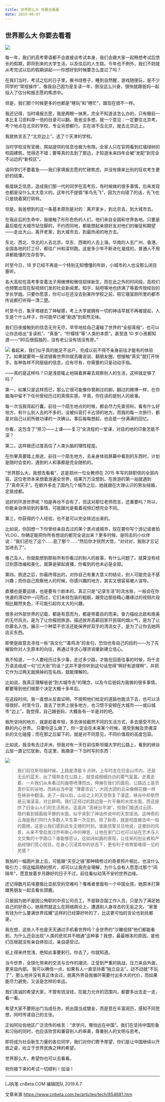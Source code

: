 ```yaml
---
title: 世界那么大 你要去看看
date: 2019-06-07
---
```

世界那么大 你要去看看
---

![](../img/2019-01.jpeg)

每一年，我们的高考寄语都不会直接谈考试本身，我们会跟大家一起畅想考试后悠长的假期，即将到来的大学生活，以及往后的人生路。今年也不例外，我们不妨就从考完试以后的假期讲起——你想好到时候要怎么度过了吗？

在我们当时，考试之后的日子里，撕书烧卷子，睡到自然醒，游戏随便玩，是不少同学的“常规操作”。像我自己因为是复读一年，倒没这么兴奋，很快就跟爸妈一起投入了估分和报志愿的焦虑中。

但是，我们那个时候更多的也都是“瞎玩”和“瞎忙”，跟现在很不一样。

我还记得，当时填报志愿，我是两眼一抹黑，完全不知道该怎么办的，只有眼前一本比复习资料厚一倍的目录可以翻。我爸没多想，就一个意见：一定要往北京考。考个地点在北京的学校，专业另想都行。实在进不去北京，就去北京边上。

我就依言去了“北京边上”，选了个天津的学校。

当时学校没有官微，网站提供的信息也极为有限。全家人只在官网看到红墙绿树的校园建筑，觉得还不错；要等真的去到了那边，才知道未来四年会被“发配”到完全不沾边的“新校区”。

请同学们不要着急——我们家填报志愿的忙碌焦虑，并没有换来比别的狂欢考生更好的结果。

极度缺乏信息，造成我们那一代的同学在高考后，有时候做的很多事情，后来发现也都是没什么太大意义的。这年代不提倡“笨鸟先飞”，因为方向错了的话，先飞也只是绕着窝打转转。

但是，我爸想到的这一条基本原则是对的：离开家乡，到北京去，到大城市去。

在我此后的生命中，我接触了形形色色的人们，他们来自全国和世界各地。只要是最后能在大城市站住脚的，不约而同地，都能想起亲朋好友对他们的催促和期望——走出大山，离开老家，到大城市去，到最热闹的地方去。

东北、西北、华北的人去北京。华东、西南的人去上海。华南的人去广州、香港。全国各地的打工仔，都往广州和深圳跑。这是多少年不断进化凝成的，普通人不用讲都能懂的生存哲学。

时至今日，18 岁已经不再是一个特别无知懵懂的年龄，小城市的人也没那么闭目塞听。

各大高校在高考季变着法子用微博和微信招徕新生，而在此之外的时间段，高校们也频繁出现在梨视频们发的社会新闻里。知乎、贴吧等地也挤满了等着传授经验的学长学姐。只要你愿意，你可以在还没去到某所学校之前，把它寝室厕所里的都市传说都打听得一清二楚。

时至今日，象牙塔褪去了神秘感，考上大学就拥有一切的神话早就不再被提起，人生是个什么样子，你可能早已被“剧透”到索然无味。

我们日夜接触到的信息无穷无尽，早早地给自己灌输了世界的“全部真相”，也可以让你总结出“复读机”、“真香”、“柠檬怪”等“人类的本质”。甚至连 10 岁小孩都知道——“90后很孤独的，没有老公没有钱没有房。”

![](../img/2019-02.png)
看起来，我们似乎真的能足不出户，完成以前不得不亲身前往才能有的体验了。如果就要带一层滤镜看世界你就去暖说说、翻朋友圈，想接触“真实”就打开快手。各种各样不同层级的信息，应有尽有，你需要的只是动动手指。

——真的是这样吗？只是浅尝辄止地隔着屏幕去观察别人的生活，这样就足够了吗？

第一，如果只是这样而已，那么它很可能像你曾刷过的剧，翻过的微博一样，在你脑海中留不下任何曾经历过的真情实感。毕竟，你在读的是别人的故事。

每一次当我背起行囊，前往一个陌生地点的时候，都会尽力先查资料，看有什么好地方，有什么别人去的不多的，没被抖音打卡占领的地方。而我的每一次旅行，都是对自己以前所做功课的一次确认。事后每每想起，也会是一份满满的回忆。

你看，这包含了“预习——上课——复习”全流程的一堂课，对目的地的印象怎能不深？

第二，这样做还过度高估了人类头脑的理性程度。

在你果真要踏上旅途，前往一个陌生地方，去亲身体验屏幕中看到的东西时，计划是随时会变的，遇到的人和事都是完全随机的。

“世界那么大，我想去看看”，这是郑州一位女教师在 2015 年写的辞职信的全部内容。这位老师本来想着游遍全世界，结果万万没想到，在旅游的第一站就遇到了“真命天子”。在额外多走了国内几个城市之后，她就跟在大理认识的男友结婚，定居成都。

说好的环游世界呢？怕是再也不会有了，但这对那位老师而言，还重要吗？所以，你能亲自体验到的事情，可能跟光是看着视频幻想完全不同。

第三，你获得的个人经验，也不是可以完全转述出来的。

比如说，你回想一下你曾经亲自去过的某个景点或城市，现在要你写个游记或者拍 VLOG，你确定能把你所有想说的都完全说出来？更多时候，是同去的小伙伴说：“我们还吃了这个……逛了那个……”然后你才恍然大悟，“对对对，我刚才忘记加进去了”。

推己及人，你就能想到那些所有你看过的别人的故事，有什么问题了。就算没有经过刻意改编和美化，就算是架起直播，你看到的也未必是全部。

第四，旅途之后，你最终得出的，对你自己有重大意义的结论，别人可能完全不感兴趣；而你自己观察他人的时候，你感兴趣的地方，其实又很容易被人误导。

直播也是要运镜，也是要有个剧本的。真正只是“记录生活”的流水账，一般会在你快速的滑动中一闪而过，它们未经包装的粗粝，跟旁边那些精心雕琢过的视频片段相比黯然失色，不可能引起你太大的兴趣。

很多对外部世界的记载，都是有意而为，都是带着目的而来。奋力描绘北欧和南美的无尽风光，是为了让你报团旅游。描述放弃高薪回家开民宿的烟火气，是为了让你慕名入住。展示一个种菜干农活还能保养好双手的清流女子，是为了让你去她网店买东西。

即使是故意去寻找一些“丧文化”“毒鸡汤”的金句，恐怕也有自己的目的——为了先摧毁你对人生原本的向往，再通过寻求心理咨询重新建立信心。

我不知道，一个人要经历过多少事，走过多少路，才能在回首往事的时候，将千言万语总结成一句“烂大街”的话？这并不是你听到这句话觉得“啊好有道理啊”，并把它作为过两天就换掉的签名档，就能理解的。

比如说，我真正理解爸爸“到大城市去”的理念，以及今后爸妈为我做的很多事情，都要等到他们做那个决定大概十多年后。

在这段时间，我一直想从反面证明，不按照他们给定的道路也能活下去，也可以活得很好。时至今日，我去了世界上很多地方，也习惯于安顿在大城市——或曰城市“边上”。我觉得，自己跟爸妈，大概各有一半是对的吧。

我所坚持的地方，就是趁着年轻，多去体验截然不同的生活方式，多去感受不同人群的内心世界。
只要你这么做了，你一定会在未来某个时候，感受到触及灵魂深处的文化碰撞；而在那之后留下的，就是对不同意见，不同价值观的高度包容。

比如说，我没有去过非洲，但我对有一天在前往斯坦福大学的公路上，看到的峡谷云层一直记忆犹新。在这里，我摘录一下当时写的东西：

![](../img/2019-03.png)
> 我们前往斯坦福时候，上路是清晨 8 点钟。上车时走在旧金山市内，还是无云的蓝天，出了城奔走在公路上，就变成细细白白的雾气氤氲。走着走着，一片我们从未看过的画卷喷薄而出，伸展在我们的面前。公路边上是货真价实的谷地，而峡谷当中是 “薄雾浓云”，大团大团的云朵像棉花糖一样在峡谷中翻滚。走了一段以后，山谷之上的天空恢复了湛蓝，峡谷中却依然是云海滚滚，对比鲜明。我们正经过的路边是一片平展的水库水面，而这提供了旧金山人们的生活用水。这虽非 “高峡出平湖”，但我们能透过云团，隐约看到镜面般平静的水面，似乎来到了神话传说中的天宫瑶池。这神奇的云海是我们同行大多数人平生第一次见到，除了新奇，就是彻底被击中一般的震撼，这是让我们感到此生无憾的时刻。谁能信誓旦旦地说，这曼妙的风景，从来不曾启发过乔布斯心中的禅思，让他在家门口也可以站在艺术与人文交集的十字路口？谁能够否认，这如诗如画的景观，让往来的创业者和产品经理们赏心悦目，在身心沉浸其中的状态下，更有利于培育那难得一见的灵感？

我拍的一幅图片放上去，可能跟“天空之镜”那种精修过的奇景照片相比，也没什么吸引力；但这幅简陋的照片，却可以让我完全理解，为什么会有人愿意过那个“间隔年”，愿意放着岁月静好的日子不过，前往看似动荡不安的世界边缘。

还记得数月前埃塞俄比亚航空的空难吗？罹难者里面有一个中国女孩，她原本打算跟男朋友一起去看长颈鹿。

只是因为她不是因公殉职的中资公司员工，不是联合国工作人员，只是为了满足她自己的好奇心，她居然就这么在网络舆论上，遭遇到人身攻击的无妄之灾。“家里有钱为什么要满世界炫耀”这样的已经算好听的了，比这更可怕的言论也到处都是。

我在想，这些人不也是天天通过手机看世界吗？全世界的“沙雕视频”他们都能看到，为什么还会出现“人类的悲欢并不相通”这种事？我想，最最根本的原因，是他们压根就没有亲自体验过，亲自感受过。

纸上得来终觉浅，绝知此事要躬行。你去了，你就知道。

当今世界，全球化带来的交流与合作的潮流，正受到严重的挑战，压力来自外面，更来自内部。
我可以确信一点，如果有人一直坚持着“独立自主”，动不动就“不玩了”，那么他并没有真正体会过，脱离外界自我循环需要付出多大的代价，而如果能尽力避免，又该是怎样的幸运。

我们真诚的希望大家，不管有钱没钱，在能力允许的范围内，都要多出去走一走，看一看。

希望大家不要把出门当成任务，把出国当成镀金，而是意在丰富阅历，感知不同思想，同时传递自己的主张。

正如阿拉伯地区广泛流传的格言：“求学问，哪怕远在中国”。我们在坚持中国形象和习俗的同时，也应该欣赏和兼容别人的审美，尊重别人的文明与思考。

即将成为社会新生力量的各位同学，我们对你们寄予厚望，你们是让中国继续以开放之姿，屹立于世界民族之林的希望。

世界那么大，希望你也可以去看看。

祝你接下来的考试一切顺利！加油！

---

LJ执笔
cnBeta.COM 编辑团队
2019.6.7

文章来源
https://www.cnbeta.com.tw/articles/tech/854881.htm